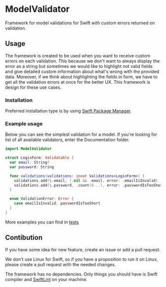 # ModelValidator

Framework for model validations for Swift with custom errors returned on validation.

## Usage

The framework is created to be used when you want to receive custom errors on each validation. This because we don't want to always display the error as a string but sometimes we would like to highlight not valid fields and give detailed custom information about what's wrong with the provided data. Moreover, if we think about highlighting the fields in form, we have to get all the validation errors at once for the better UX. This framework is design for these use cases.

### Installation

Preferred installation type is by using [Swift Package Manager](https://swift.org/package-manager/).

### Example usage

Below you can see the simplest validation for a model. If you're looking for list of all available validators, enter the Documentation folder.

```swift
import ModelValidator

struct LoginForm: Validatable {
  var email: String?
  var password: String

  func validations(validations: inout Validations<LoginForm>) {
    validations.add(\.email, !.nil && .email, error: .emailIsInvalid)
    validations.add(\.password, .count(8...), error: .passwordIsTooShort)
  }

  enum ValidationError: Error {
    case emailIsInvalid, passwordIsTooShort
  }
}

```

More examples you can find in [tests](Tests/ModelValidatorTests/Tests)

## Contibution

If you have some idea for new feature, create an issue or add a pull request.

We don't use Linux for Swift, so if you have a proposition to run it on Linux, please create a pull request with the needed changes.

The framework has no dependencies. Only things you should have is Swift compiler and [SwiftLint](https://github.com/realm/SwiftLint) on your machine.
